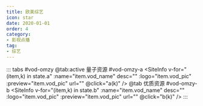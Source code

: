 ```yaml
---
title: 欧美综艺
icon: star
date: 2020-01-01
order: 4
category:
- 影视点播
tag:
- 综艺
---
```


<ArtPlayer :src="state.src" :config="hlsConfig(state.p)" />

::: tabs #vod-omzy
@tab:active 量子资源 #vod-omzy-a
<SiteInfo v-for="(item,k) in state.a" :name="item.vod_name" desc="" :logo="item.vod_pic" :preview="item.vod_pic"
  url="" @click="a(k)" />
@tab 优质资源 #vod-omzy-b
<SiteInfo v-for="(item,k) in state.b" :name="item.vod_name" desc="" :logo="item.vod_pic" :preview="item.vod_pic"
  url="" @click="b(k)" />
:::

<script setup>
  import { vod } from '@db'
  import { hlsConfig } from '@cps/artConst'
  import { useStorage } from '@vueuse/core'
  import { onMounted } from "vue";
  const state = useStorage(
    "vod-omzy",
    {
      src: "",
      a: [],
      b: [],
      p: []
    }
  )

  onMounted(async () => {
    state.value.a = (await vod.find({ "name": "lzzy-28" })).data
    state.value.b = (await vod.find({ "name": "yzzy-65" })).data
    a(0)
  });

  const a = (key) => {
    const { a } = state.value
    state.value.p = a[key].play_list
    state.value.src = a[key].play_list[0].url
  }
  const b = (key) => {
    const { b } = state.value
    state.value.p = b[key].play_list
    state.value.src = b[key].play_list[0].url
  }
</script>